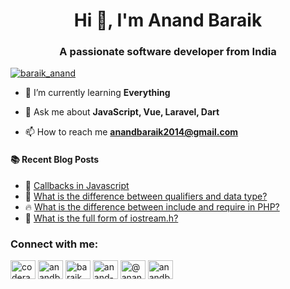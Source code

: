 <h1 align="center">Hi 👋, I'm Anand Baraik</h1>
<h3 align="center">A passionate software developer from India</h3>

<p align="left"> <a href="https://twitter.com/baraik_anand" target="blank"><img src="https://img.shields.io/twitter/follow/baraik_anand?logo=twitter&style=for-the-badge" alt="baraik_anand" /></a> </p>

- 🌱 I’m currently learning **Everything**

- 💬 Ask me about **JavaScript, Vue, Laravel, Dart**

- 📫 How to reach me **anandbaraik2014@gmail.com**

#### :books: Recent Blog Posts

<!-- BLOGPOSTS:START -->
 - 🚀 [Callbacks in Javascript](https://anandbaraik.hashnode.dev/callbacks-in-javascript)
 - 💯 [What is the difference between qualifiers and data type?](https://anandbaraik.hashnode.dev/what-is-the-difference-between-qualifiers-and-data-type)
 - 🔥 [What is the difference between include and require in PHP?](https://anandbaraik.hashnode.dev/what-is-the-difference-between-include-and-require-in-php)
 - 🚀 [What is the full form of iostream.h?](https://anandbaraik.hashnode.dev/what-is-the-full-form-of-iostreamh)<!-- BLOGPOSTS:END -->

<h3 align="left">Connect with me:</h3>
<p align="left">
<a href="https://codepen.io/coderanand" target="blank"><img align="center" src="https://cdn.jsdelivr.net/npm/simple-icons@3.0.1/icons/codepen.svg" alt="coderanand" height="30" width="40" /></a>
<a href="https://dev.to/anandbaraik" target="blank"><img align="center" src="https://cdn.jsdelivr.net/npm/simple-icons@3.0.1/icons/dev-dot-to.svg" alt="anandbaraik" height="30" width="40" /></a>
<a href="https://twitter.com/baraik_anand" target="blank"><img align="center" src="https://cdn.jsdelivr.net/npm/simple-icons@3.0.1/icons/twitter.svg" alt="baraik_anand" height="30" width="40" /></a>
<a href="https://linkedin.com/in/anand-baraik" target="blank"><img align="center" src="https://cdn.jsdelivr.net/npm/simple-icons@3.0.1/icons/linkedin.svg" alt="anand-baraik" height="30" width="40" /></a>
<a href="https://medium.com/@Anand__babu" target="blank"><img align="center" src="https://cdn.jsdelivr.net/npm/simple-icons@3.0.1/icons/medium.svg" alt="@anand__babu" height="30" width="40" /></a>
<a href="https://auth.geeksforgeeks.org/user/anandbaraik" target="blank"><img align="center" src="https://cdn.jsdelivr.net/npm/simple-icons@3.0.1/icons/geeksforgeeks.svg" alt="anandbaraik" height="30" width="40" /></a>
</p>
